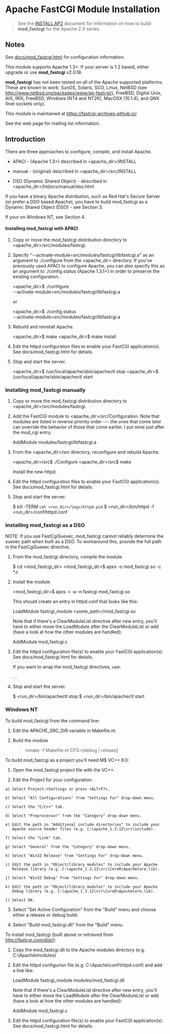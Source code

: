 

# Apache FastCGI Module Installation


>
>  See the [INSTALL.AP2](INSTALL.AP2.md) document for information on how to build
>  **mod_fastcgi** for the Apache 2.X series.
>


## Notes

  See [docs/mod_fastcgi.html](https://htmlpreview.github.io/?https://raw.githubusercontent.com/FastCGI-Archives/mod_fastcgi/master/docs/mod_fastcgi.html) for configuration information.
  
This module supports Apache 1.3+.  If your server is 1.2 based, either
upgrade or use **mod_fastcgi** v2.0.18.

**mod_fastcgi** has not been tested on all of the Apache supported
platforms.  These are known to work: SunOS, Solaris, SCO, Linux,
NetBSD (see http://www.netbsd.org/packages/www/ap-fastcgi/), FreeBSD,
Digital Unix, AIX, IRIX, FreeBSD, Windows (NT4 and NT2K), MacOSX
(10.1.4), and QNX (Inet sockets only).  

This module is maintained at https://fastcgi-archives.github.io/.  

See the web page for mailing list information.
  
  
## Introduction

There are three approaches to configure, compile, and install Apache.

* APACI - (Apache 1.3+) described in <apache_dir>/INSTALL

* manual - (original) described in <apache_dir>/src/INSTALL

* DSO (Dynamic Shared Object) - described in 
  <apache_dir>/htdocs/manual/dso.html

If you have a binary Apache distribution, such as Red Hat's Secure
Server (or prefer a DSO based Apache), you have to build mod_fastcgi 
as a Dynamic Shared Object (DSO) - see Section 3.

If your on Windows NT, see Section 4.


#### Installing **mod_fastcgi** with APACI

1. Copy or move the mod_fastcgi distribution directory to
   <apache_dir>/src/modules/fastcgi.

2. Specify "--activate-module=src/modules/fastcgi/libfastcgi.a" as an
   argument to ./configure from the <apache_dir> directory.  If you've
   previously used APACI to configure Apache, you can also specify this
   as an argument to ./config.status (Apache 1.3.1+) in order to
   preserve the existing configuration.

     <apache_dir>$ ./configure  \
                --activate-module=src/modules/fastcgi/libfastcgi.a

   or

     <apache_dir>$ ./config.status  \
                --activate-module=src/modules/fastcgi/libfastcgi.a

3. Rebuild and reinstall Apache.

     <apache_dir>$ make
     <apache_dir>$ make install

4. Edit the httpd configuration files to enable your FastCGI
   application(s).  See docs/mod_fastcgi.html for details.

5. Stop and start the server.

     <apache_dir>$ /usr/local/apache/sbin/apachectl stop
     <apache_dir>$ /usr/local/apache/sbin/apachectl start


### Installing mod_fastcgi manually

1. Copy or move the mod_fastcgi distribution directory to
   <apache_dir>/src/modules/fastcgi.

2. Add the FastCGI module to <apache_dir>/src/Configuration.  Note
   that modules are listed in reverse priority order --- the ones that
   come later can override the behavior of those that come earlier.  I
   put mine just after the mod_cgi entry.

     AddModule modules/fastcgi/libfastcgi.a

3. From the <apache_dir>/src directory, reconfigure and rebuild Apache.

     <apache_dir>/src$ ./Configure
     <apache_dir>/src$ make

   Install the new httpd.

4. Edit the httpd configuration files to enable your FastCGI
   application(s).  See docs/mod_fastcgi.html for details.

5. Stop and start the server.

     $ kill -TERM `cat <run_dir>/logs/httpd.pid`
     $ <run_dir>/bin/httpd -f <run_dir>/conf/httpd.conf


### Installing mod_fastcgi as a DSO

NOTE: If you use FastCgiSuexec, mod_fastcgi cannot reliably 
determine the suexec path when built as a DSO.  To workaround
this, provide the full path in the FastCgiSuexec directive.

1. From the mod_fastcgi directory, compile the module.

     $ cd <mod_fastcgi_dir>
     <mod_fastcgi_dir>$ apxs -o mod_fastcgi.so -c *.c

2. Install the module.

     <mod_fastcgi_dir>$ apxs -i -a -n fastcgi mod_fastcgi.so

   This should create an entry in httpd.conf that looks like this: 

     LoadModule fastcgi_module  <some_path>/mod_fastcgi.so

   Note that if there's a ClearModuleList directive after new entry,
   you'll have to either move the LoadModule after the ClearModuleList
   or add (have a look at how the other modules are handled):

     AddModule mod_fastcgi.c

3. Edit the httpd configuration file(s) to enable your FastCGI
   application(s).  See docs/mod_fastcgi.html for details.

   If you want to wrap the mod_fastcgi directives, use:

     <IfModule mod_fastcgi.c>
     .
     .
     </IfModule>

4. Stop and start the server.

     $ <run_dir>/bin/apachectl stop
     $ <run_dir>/bin/apachectl start


### Windows NT

To build mod_fastcgi from the command line:

  1. Edit the APACHE_SRC_DIR variable in Makefile.nt.

  2. Build the module

       > nmake -f Makefile.nt CFG=[debug | release]

To build mod_fastcgi as a project you'll need M$ VC++ 6.0:

  1. Open the mod_fastcgi project file with the VC++.

  2. Edit the Project for your configuration.

    a) Select Project->Settings or press <ALT+F7>.

    b) Select "All Configurations" from "Settings For" drop-down menu.

    c) Select the "C/C++" tab.

    d) Select "Preprocessor" from the "Category" drop-down menu.

    e) Edit the path in "Additional include directories" to include your
       Apache source header files (e.g. C:\apache_1.3.12\src\include).

    f) Select the "Link" tab.

    g) Select "General" from the "Category" drop-down menu.

    h) Select "Win32 Release" from "Settings For" drop-down menu.

    i) Edit the path in "Object/library modules" to include your Apache
       Release library (e.g. C:\apache_1.3.12\src\CoreR\ApacheCore.lib).

    j) Select "Win32 Debug" from "Settings For" drop-down menu.

    k) Edit the path in "Object/library modules" to include your Apache
       Debug library (e.g. C:\apache_1.3.12\src\CoreD\ApacheCore.lib).

    l) Select OK.

  3. Select "Set Active Configuration" from the "Build" menu and choose
     either a release or debug build.

  4. Select "Build mod_fastcgi.dll" from the "Build" menu.

To install mod_fastcgi (built above or retrieved from 
http://fastcgi.com/dist/):

  1. Copy the mod_fastcgi.dll to the Apache modules directory 
     (e.g. C:\Apache\modules)

  2. Edit the httpd configurion file (e.g. C:\Apache\conf\httpd.conf)
     and add a line like:

       LoadModule fastcgi_module modules/mod_fastcgi.dll

     Note that if there's a ClearModuleList directive after new entry,
     you'll have to either move the LoadModule after the ClearModuleList
     or add (have a look at how the other modules are handled):

       AddModule mod_fastcgi.c

  3. Edit the httpd configuration file(s) to enable your FastCGI
     application(s).  See docs/mod_fastcgi.html for details.

